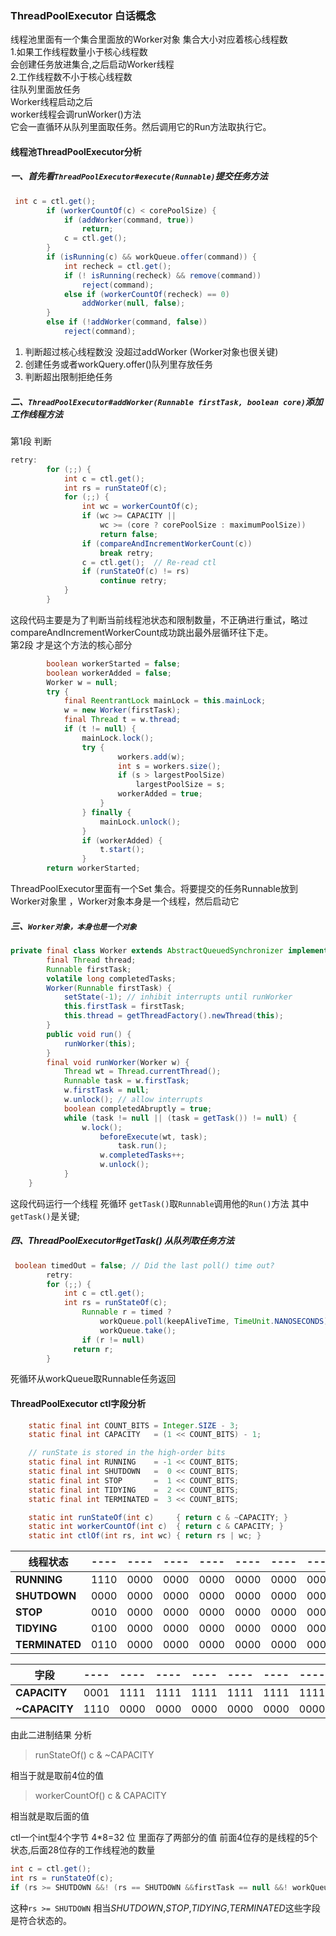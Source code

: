 ### ThreadPoolExecutor 白话概念
线程池里面有一个集合里面放的Worker对象 集合大小对应着核心线程数  
1.如果工作线程数量小于核心线程数  
会创建任务放进集合,之后启动Worker线程  
2.工作线程数不小于核心线程数  
往队列里面放任务  
Worker线程启动之后  
worker线程会调runWorker()方法  
它会一直循环从队列里面取任务。然后调用它的Run方法取执行它。  



#### 线程池ThreadPoolExecutor分析   
##### 一、首先看`ThreadPoolExecutor#execute(Runnable)`提交任务方法
``` java
 int c = ctl.get();
        if (workerCountOf(c) < corePoolSize) {
            if (addWorker(command, true))
                return;
            c = ctl.get();
        }
        if (isRunning(c) && workQueue.offer(command)) {
            int recheck = ctl.get();
            if (! isRunning(recheck) && remove(command))
                reject(command);
            else if (workerCountOf(recheck) == 0)
                addWorker(null, false);
        }
        else if (!addWorker(command, false))
            reject(command);
```

1. 判断超过核心线程数没 没超过addWorker (Worker对象也很关键)
2. 创建任务或者workQuery.offer()队列里存放任务
3. 判断超出限制拒绝任务

##### 二、`ThreadPoolExecutor#addWorker(Runnable firstTask, boolean core)`添加工作线程方法
第1段 判断
``` java
retry:
        for (;;) {
            int c = ctl.get();
            int rs = runStateOf(c);
            for (;;) {
                int wc = workerCountOf(c);
                if (wc >= CAPACITY ||
                    wc >= (core ? corePoolSize : maximumPoolSize))
                    return false;
                if (compareAndIncrementWorkerCount(c))
                    break retry;
                c = ctl.get();  // Re-read ctl
                if (runStateOf(c) != rs)
                    continue retry;      
            }
        }
```
这段代码主要是为了判断当前线程池状态和限制数量，不正确进行重试，略过compareAndIncrementWorkerCount成功跳出最外层循环往下走。  
第2段 才是这个方法的核心部分
``` java
        boolean workerStarted = false;
        boolean workerAdded = false;
        Worker w = null;
        try {
            final ReentrantLock mainLock = this.mainLock;
            w = new Worker(firstTask);
            final Thread t = w.thread;
            if (t != null) {
                mainLock.lock();
                try {
                        workers.add(w);
                        int s = workers.size();
                        if (s > largestPoolSize)
                            largestPoolSize = s;
                        workerAdded = true;
                    }
                } finally {
                    mainLock.unlock();
                }
                if (workerAdded) {
                    t.start();      
                }
        return workerStarted;
```
ThreadPoolExecutor里面有一个Set<Worker> 集合。将要提交的任务Runnable放到Worker对象里 ，Worker对象本身是一个线程，然后启动它
##### 三、`Worker对象，本身也是一个对象`
``` java
private final class Worker extends AbstractQueuedSynchronizer implements Runnable
        final Thread thread;
        Runnable firstTask;
        volatile long completedTasks;
        Worker(Runnable firstTask) {
            setState(-1); // inhibit interrupts until runWorker
            this.firstTask = firstTask;
            this.thread = getThreadFactory().newThread(this);
        }
        public void run() {
            runWorker(this);
        }
        final void runWorker(Worker w) {
            Thread wt = Thread.currentThread();
            Runnable task = w.firstTask;
            w.firstTask = null;
            w.unlock(); // allow interrupts
            boolean completedAbruptly = true;
            while (task != null || (task = getTask()) != null) {
                w.lock();
                    beforeExecute(wt, task);
                        task.run();
                    w.completedTasks++;
                    w.unlock();
            }
    }
```
这段代码运行一个线程 死循环 `getTask()`取`Runnable`调用他的`Run()`方法 其中`getTask()`是关键;

##### 四、ThreadPoolExecutor#getTask() 从队列取任务方法
``` java
 boolean timedOut = false; // Did the last poll() time out?
        retry:
        for (;;) {
            int c = ctl.get();
            int rs = runStateOf(c);  
                Runnable r = timed ?
                    workQueue.poll(keepAliveTime, TimeUnit.NANOSECONDS) :
                    workQueue.take();
                if (r != null)
              return r;          
        }
```
死循环从workQueue取Runnable任务返回



#### ThreadPoolExecutor ctl字段分析
``` java
    static final int COUNT_BITS = Integer.SIZE - 3;
    static final int CAPACITY   = (1 << COUNT_BITS) - 1;

    // runState is stored in the high-order bits
    static final int RUNNING    = -1 << COUNT_BITS;
    static final int SHUTDOWN   =  0 << COUNT_BITS;
    static final int STOP       =  1 << COUNT_BITS;
    static final int TIDYING    =  2 << COUNT_BITS;
    static final int TERMINATED =  3 << COUNT_BITS;

    static int runStateOf(int c)     { return c & ~CAPACITY; }
    static int workerCountOf(int c)  { return c & CAPACITY; }
    static int ctlOf(int rs, int wc) { return rs | wc; }
```

|线程状态|----|----|----|----|----|----|----|----|十进制数值|
|------|---|---|---|---|---|---|---|---|---|
|**RUNNING**   |1110|0000|0000|0000|0000|0000|0000|0000|-536870912|  
|**SHUTDOWN**  |0000|0000|0000|0000|0000|0000|0000|0000|0|
|**STOP**      |0010|0000|0000|0000|0000|0000|0000|0000|536870912|
|**TIDYING**   |0100|0000|0000|0000|0000|0000|0000|0000|1073741824|
|**TERMINATED**|0110|0000|0000|0000|0000|0000|0000|0000|1610612736|


|字段|----|----|----|----|----|----|----|----|十进制数值|
|------|---|---|---|---|---|---|---|---|---|
|**CAPACITY**  |0001|1111|1111|1111|1111|1111|1111|1111|536870911|
|**~CAPACITY** |1110|0000|0000|0000|0000|0000|0000|0000|-536870912|

由此二进制结果 分析
> runStateOf() c & ~CAPACITY      

相当于就是取前4位的值


> workerCountOf() c & CAPACITY   

相当就是取后面的值

ctl一个int型4个字节 4*8=32 位 里面存了两部分的值
前面4位存的是线程的5个状态,后面28位存的工作线程池的数量

``` java
int c = ctl.get();
int rs = runStateOf(c);
if (rs >= SHUTDOWN &&! (rs == SHUTDOWN &&firstTask == null &&! workQueue.isEmpty()));
```
这种`rs >= SHUTDOWN` 相当*SHUTDOWN*,*STOP*,*TIDYING*,*TERMINATED*这些字段是符合状态的。

<br>
